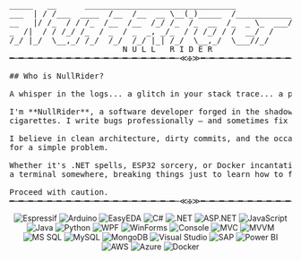 <pre>_____   __      ________________________________            
___  | / /___  ____  /__  /__  __ \__(_)_____  /____________
__   |/ /_  / / /_  /__  /__  /_/ /_  /_  __  /_  _ \_  ___/
_  /|  / / /_/ /_  / _  / _  _, _/_  / / /_/ / /  __/  /    
/_/ |_/  \__,_/ /_/  /_/  /_/ |_| /_/  \__,_/  \___//_/     
                        N U L L   R I D E R                                                         
━─━─━─━─━─━─━─━─━─━─━─━─━─━─━─━─━─━─≪✠≫━─━─━─━─━─━─━─━─━─━─━─━─━─━─━─━─━─━──━─━─━

## Who is NullRider?

A whisper in the logs... a glitch in your stack trace... a pull request at 3:33 AM.

I'm **NullRider**, a software developer forged in the shadows of deprecated code and endless
cigarettes. I write bugs professionally — and sometimes fix them.  
  
I believe in clean architecture, dirty commits, and the occasional overengineered solution 
for a simple problem.

Whether it's .NET spells, ESP32 sorcery, or Docker incantations — I’m probably lurking in 
a terminal somewhere, breaking things just to learn how to fix them.

Proceed with caution.
━─━─━─━─━─━─━─━─━─━─━─━─━─━─━─━─━─━─≪✠≫━─━─━─━─━─━─━─━─━─━─━─━─━─━─━─━─━─━──━─━─━
</pre>

<p align="center">
  <!-- Embedded / Hardware -->
  <img alt="Espressif" src="https://img.shields.io/badge/-Espressif-%23E7352C?style=flat-square&logo=espressif&logoColor=white"/>
  <img alt="Arduino" src="https://img.shields.io/badge/-Arduino-%2300878F?style=flat-square&logo=arduino&logoColor=white"/>
  <img alt="EasyEDA" src="https://img.shields.io/badge/-EasyEDA-%231765F6?style=flat-square&logo=easyeda&logoColor=white"/>

  <!-- Programming Languages -->
  <img alt="C#" src="https://img.shields.io/badge/-C%23-%23239120?style=flat-square&logo=c-sharp&logoColor=white"/>
  <img alt=".NET" src="https://img.shields.io/badge/-.NET-%23512BD4?style=flat-square&logo=dotnet&logoColor=white"/>
  <img alt="ASP.NET" src="https://img.shields.io/badge/-ASP.NET-%230095D5?style=flat-square&logo=dotnet&logoColor=white"/>
  <img alt="JavaScript" src="https://img.shields.io/badge/-JavaScript-%23F7DF1E?style=flat-square&logo=javascript&logoColor=black"/>
  <img alt="Java" src="https://img.shields.io/badge/-Java-%23007396?style=flat-square&logo=java&logoColor=white"/>
  <img alt="Python" src="https://img.shields.io/badge/-Python-%233776AB?style=flat-square&logo=python&logoColor=white"/>

  <!-- .NET UI Frameworks -->
  <img alt="WPF" src="https://img.shields.io/badge/-WPF-%23512BD4?style=flat-square&logo=windows&logoColor=white"/>
  <img alt="WinForms" src="https://img.shields.io/badge/-WinForms-%23512BD4?style=flat-square&logo=windows&logoColor=white"/>
  <img alt="Console" src="https://img.shields.io/badge/-Console%20Apps-%23512BD4?style=flat-square&logo=console&logoColor=white"/>

  <!-- Patterns -->
  <img alt="MVC" src="https://img.shields.io/badge/-MVC-%23512BD4?style=flat-square&logo=dotnet&logoColor=white"/>
  <img alt="MVVM" src="https://img.shields.io/badge/-MVVM-%23512BD4?style=flat-square&logo=dotnet&logoColor=white"/>

  <!-- Databases -->
  <img alt="MS SQL" src="https://img.shields.io/badge/-MS%20SQL-%23CC2927?style=flat-square&logo=microsoftsqlserver&logoColor=white"/>
  <img alt="MySQL" src="https://img.shields.io/badge/-MySQL-%234479A1?style=flat-square&logo=mysql&logoColor=white"/>
  <img alt="MongoDB" src="https://img.shields.io/badge/-MongoDB-%2347A248?style=flat-square&logo=mongodb&logoColor=white"/>

  <!-- Tools & Platforms -->
  <img alt="Visual Studio" src="https://img.shields.io/badge/-Visual%20Studio-%235C2D91?style=flat-square&logo=visualstudio&logoColor=white"/>
  <img alt="SAP" src="https://img.shields.io/badge/-SAP-%2300C3DD?style=flat-square&logo=sap&logoColor=white"/>
  <img alt="Power BI" src="https://img.shields.io/badge/-Power%20BI-%23F2C811?style=flat-square&logo=powerbi&logoColor=black"/>

  <!-- Cloud & DevOps -->
  <img alt="AWS" src="https://img.shields.io/badge/-AWS-%23FF9900?style=flat-square&logo=amazonaws&logoColor=white"/>
  <img alt="Azure" src="https://img.shields.io/badge/-Azure-%230072C6?style=flat-square&logo=microsoftazure&logoColor=white"/>
  <img alt="Docker" src="https://img.shields.io/badge/-Docker-%232496ED?style=flat-square&logo=docker&logoColor=white"/>
</p>
